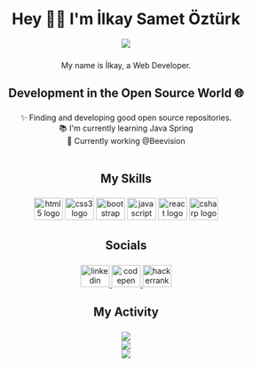<div align="center">
<h1 align="center">Hey 👨‍💻 I'm İlkay Samet Öztürk</h1>

[![](https://visitcount.itsvg.in/api?id=arminamirinasab&icon=7&color=1)](https://visitcount.itsvg.in)

###

<p align="center">My name is İlkay, a Web Developer.</p>

###
<h2 align="center">Development in the Open Source World 🌐</h2>

###

<p align="center">✨ Finding and developing good open source repositories.<br>📚 I'm currently learning Java Spring<br>🎯 Currently working @Beevision<br><br></p>

###
<h2 align="center">My Skills</h2>

###

<div align="center">
  <img src="https://cdn.jsdelivr.net/gh/devicons/devicon/icons/html5/html5-original.svg" height="40" width="52" alt="html5 logo"  />
  <img src="https://cdn.jsdelivr.net/gh/devicons/devicon/icons/css3/css3-original.svg" height="40" width="52" alt="css3 logo"  />
  <img src="https://cdn.jsdelivr.net/gh/devicons/devicon/icons/bootstrap/bootstrap-original.svg" height="40" width="52" alt="bootstrap logo"  />
  <img src="https://cdn.jsdelivr.net/gh/devicons/devicon/icons/javascript/javascript-original.svg" height="40" width="52" alt="javascript logo"  />
  <img src="https://cdn.jsdelivr.net/gh/devicons/devicon/icons/react/react-original.svg" height="40" width="52" alt="react logo"  />
  <img src="https://cdn.jsdelivr.net/gh/devicons/devicon/icons/csharp/csharp-original.svg" height="40" width="52" alt="csharp logo"  />
  
</div>

###
<h2 align="center">Socials</h2>

###

<div align="center">
  <a href="https://www.linkedin.com/in/ilkay-samet-%C3%B6zt%C3%BCrk-9971841a1/" target="_blank">
    <img src="https://raw.githubusercontent.com/maurodesouza/profile-readme-generator/master/src/assets/icons/social/linkedin/default.svg" width="52" height="40" alt="linkedin logo"  />
  </a>
  <a href="https://codepen.io/samcrow" target="_blank">
    <img src="https://raw.githubusercontent.com/maurodesouza/profile-readme-generator/master/src/assets/icons/social/codepen/default.svg" width="52" height="40" alt="codepen logo"  />
  </a>
  <a href="https://www.hackerrank.com/iso_oztrk" target="_blank">
    <img src="https://raw.githubusercontent.com/maurodesouza/profile-readme-generator/master/src/assets/icons/social/hackerrank/default.svg" width="52" height="40" alt="hackerrank logo"  />
  </a>
</div>

###
<h2 align="center">My Activity</h2>

###

![](https://github-readme-stats.vercel.app/api?username=sammcro&theme=react&hide_border=true&include_all_commits=true&count_private=false)<br/>
![](https://github-readme-streak-stats.herokuapp.com/?user=sammcro&theme=react&hide_border=true)<br/>
![](https://github-readme-stats.vercel.app/api/top-langs/?username=sammcro&theme=react&hide_border=true&include_all_commits=true&count_private=false&layout=compact)

###
</div>
